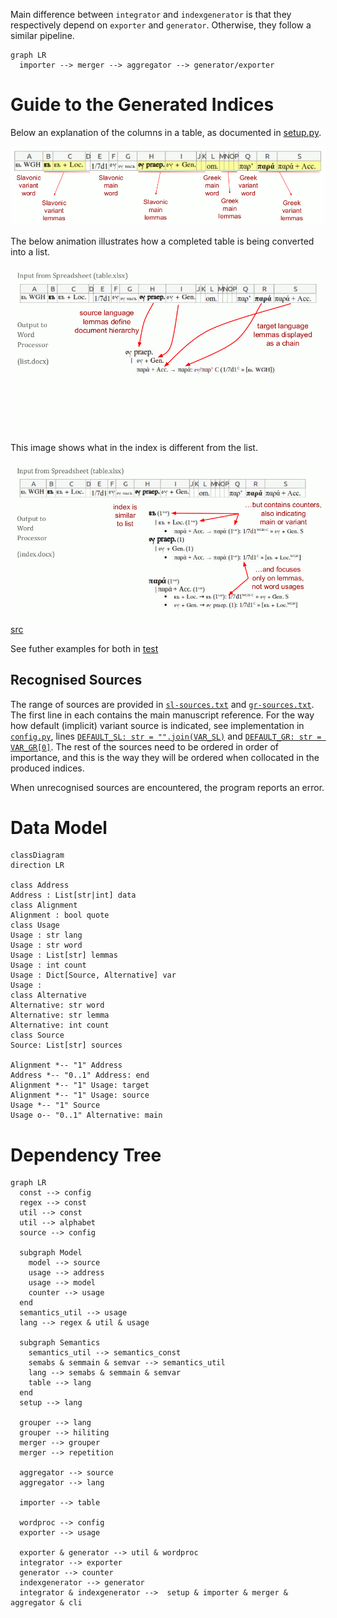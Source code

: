 Main difference between `integrator` and `indexgenerator` is that they respectively depend on `exporter` and `generator`. Otherwise, they follow a similar pipeline.

```mermaid
graph LR
  importer --> merger --> aggregator --> generator/exporter
```

# Guide to the Generated Indices

Below an explanation of the columns in a table, as documented in [setup.py](setup.py#L33).

![An image showing a explanation of the table columns](../docs/table-demo.gif)

The below animation illustrates how a completed table is being converted into a list.

![An animation showing an example of what the integrator does](../docs/integrator-demo.gif) 

This image shows what in the index is different from the list.

![An image showing an example of what the index generator does](../docs/indexgenerator-demo.gif) [src](https://docs.google.com/presentation/d/1QJGfndGEz3s0MTzaVZ7T3PywzJ_DmIANtfSbkfgmQBs)

See futher examples for both in [test](test/)

## Recognised Sources

The range of sources are provided in [`sl-sources.txt`](sl-sources.txt) and [`gr-sources.txt`](gr-sources.txt). The first line in each contains the main manuscript reference. For the way how default (implicit) variant source is indicated, see implementation in [`config.py`](config.py), lines [`DEFAULT_SL: str = "".join(VAR_SL)`](config.py#L52) and [`DEFAULT_GR: str = VAR_GR[0]`](config.py#L54). The rest of the sources need to be ordered in order of importance, and this is the way they will be ordered when collocated in the produced indices.

When unrecognised sources are encountered, the program reports an error.

# Data Model

```mermaid
classDiagram
direction LR

class Address
Address : List[str|int] data
class Alignment
Alignment : bool quote
class Usage
Usage : str lang
Usage : str word
Usage : List[str] lemmas
Usage : int count
Usage : Dict[Source, Alternative] var
Usage : 
class Alternative
Alternative: str word
Alternative: str lemma
Alternative: int count
class Source
Source: List[str] sources

Alignment *-- "1" Address
Address *-- "0..1" Address: end
Alignment *-- "1" Usage: target
Alignment *-- "1" Usage: source
Usage *-- "1" Source
Usage o-- "0..1" Alternative: main
```

# Dependency Tree

```mermaid
graph LR
  const --> config
  regex --> const
  util --> const
  util --> alphabet 
  source --> config

  subgraph Model
    model --> source
    usage --> address
    usage --> model
    counter --> usage
  end
  semantics_util --> usage
  lang --> regex & util & usage
  
  subgraph Semantics
    semantics_util --> semantics_const
    semabs & semmain & semvar --> semantics_util
    lang --> semabs & semmain & semvar
    table --> lang 
  end
  setup --> lang

  grouper --> lang
  grouper --> hiliting
  merger --> grouper 
  merger --> repetition

  aggregator --> source
  aggregator --> lang

  importer --> table

  wordproc --> config
  exporter --> usage

  exporter & generator --> util & wordproc
  integrator --> exporter
  generator --> counter
  indexgenerator --> generator
  integrator & indexgenerator -->  setup & importer & merger & aggregator & cli
```
